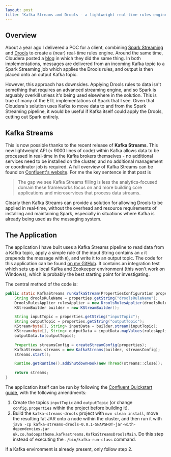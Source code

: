 ```yaml
---
layout: post
title: 'Kafka Streams and Drools - a lightweight real-time rules engine'
---
```


## Overview

About a year ago I delivered a POC for a client, combining [Spark Streaming](http://spark.apache.org/streaming/) and [Drools](http://www.drools.org/) to create a (near) real-time rules engine. Around the same time, Cloudera posted a [blog](http://blog.cloudera.com/blog/2015/11/how-to-build-a-complex-event-processing-app-on-apache-spark-and-drools/) in which they did the same thing. In both implementations, messages are delivered from an incoming Kafka topic to a Spark Streaming job which applies the Drools rules, and output is then placed onto an output Kafka topic.

However, this approach has downsides. Applying Drools rules to data isn't something that requires an advanced streaming engine, and so Spark is arguably overkill unless it's being used elsewhere in the solution. This is true of many of the ETL implementations of Spark that I see. Given that Cloudera's solution uses Kafka to move data to and from the Spark Streaming pipeline, it would be useful if Kafka itself could apply the Drools, cutting out Spark entirely.

## Kafka Streams

This is now possible thanks to the recent release of **Kafka Streams**. This new lightweight API (< 9000 lines of code) within Kafka allows data to be processed in real-time in the Kafka brokers themselves - no additional services need to be installed on the cluster, and no additional management or coordinator job is required. A full overview of Kafka Streams can be found on [Confluent's website](http://www.confluent.io/blog/introducing-kafka-streams-stream-processing-made-simple). For me the key sentence in that post is

> The gap we see Kafka Streams filling is less the analytics-focused domain these frameworks focus on and more building core applications and microservices that process data streams.

Clearly then Kafka Streams can provide a solution for allowing Drools to be applied in real-time, without the overhead and resource requirements of installing and maintaining Spark, especially in situations where Kafka is already being used as the messaging system.

## The Application

The application I have built uses a Kafka Streams pipeline to read data from a Kafka topic, apply a simple rule (if the input String contains an `e` it prepends the message with `0`), and write it to an output topic. The code for this application can be found [on my GitHub](https://github.com/benwatson528/kafka-streams-drools). It contains an integration test which sets up a local Kafka and Zookeeper environment (this won't work on Windows), which is probably the best starting point for investigating.

The central method of the code is:


```java
public static KafkaStreams runKafkaStream(PropertiesConfiguration properties) {
    String droolsRuleName = properties.getString("droolsRuleName");
    DroolsRulesApplier rulesApplier = new DroolsRulesApplier(droolsRuleName);
    KStreamBuilder builder = new KStreamBuilder();

    String inputTopic = properties.getString("inputTopic");
    String outputTopic = properties.getString("outputTopic");
    KStream<byte[], String> inputData = builder.stream(inputTopic);
    KStream<byte[], String> outputData = inputData.mapValues(rulesApplier::applyRule);
    outputData.to(outputTopic);

    Properties streamsConfig = createStreamConfig(properties);
    KafkaStreams streams = new KafkaStreams(builder, streamsConfig);
    streams.start();

    Runtime.getRuntime().addShutdownHook(new Thread(streams::close));

    return streams;
}
```

The application itself can be run by following the [Confluent Quickstart guide](http://docs.confluent.io/3.0.0/streams/quickstart.html), with the following amendments:

 1. Create the topics `inputTopic` and `outputTopic` (or change `config.properties` within the project before building it).
 2. Build the `kafka-streams-drools` project with `mvn clean install`, move the resulting fat JAR onto a node within the cluster, and then run it with `java -cp kafka-streams-drools-0.0.1-SNAPSHOT-jar-with-dependencies.jar uk.co.hadoopathome.kafkastreams.KafkaStreamsDroolsMain`. Do this step instead of executing the `./bin/kafka-run-class` command.

If a Kafka environment is already present, only follow step 2.
